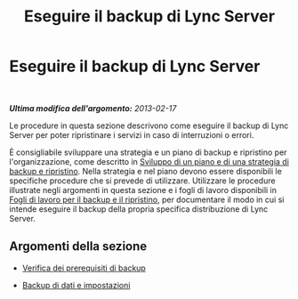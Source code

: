 ﻿---
title: Eseguire il backup di Lync Server
TOCTitle: Eseguire il backup di Lync Server
ms:assetid: 9ae8ac63-7893-4524-9ebe-c44f8ba9ce41
ms:mtpsurl: https://technet.microsoft.com/it-it/library/Hh202182(v=OCS.15)
ms:contentKeyID: 52062205
ms.date: 08/24/2015
mtps_version: v=OCS.15
ms.translationtype: HT
---

# Eseguire il backup di Lync Server

 

_**Ultima modifica dell'argomento:** 2013-02-17_

Le procedure in questa sezione descrivono come eseguire il backup di Lync Server per poter ripristinare i servizi in caso di interruzioni o errori.

È consigliabile sviluppare una strategia e un piano di backup e ripristino per l'organizzazione, come descritto in [Sviluppo di un piano e di una strategia di backup e ripristino](lync-server-2013-developing-a-backup-and-restoration-strategy-and-plan.md). Nella strategia e nel piano devono essere disponibili le specifiche procedure che si prevede di utilizzare. Utilizzare le procedure illustrate negli argomenti in questa sezione e i fogli di lavoro disponibili in [Fogli di lavoro per il backup e il ripristino](lync-server-2013-backup-and-restoration-worksheets.md), per documentare il modo in cui si intende eseguire il backup della propria specifica distribuzione di Lync Server.

## Argomenti della sezione

  - [Verifica dei prerequisiti di backup](lync-server-2013-verifying-backup-prerequisites.md)

  - [Backup di dati e impostazioni](lync-server-2013-backing-up-data-and-settings.md)


